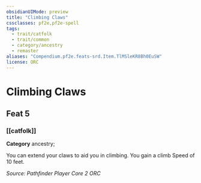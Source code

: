 ```yaml
---
obsidianUIMode: preview
title: "Climbing Claws"
cssclasses: pf2e,pf2e-spell
tags:
  - trait/catfolk
  - trait/common
  - category/ancestry
  - remaster
aliases: "Compendium.pf2e.feats-srd.Item.TlMSleKR8Bh0EuSW"
license: ORC
---
```

# Climbing Claws
## Feat 5
### [[catfolk]]

**Category** ancestry; 




You can extend your claws to aid you in climbing. You gain a climb Speed of 10 feet.

*Source: Pathfinder Player Core 2*
*ORC*
